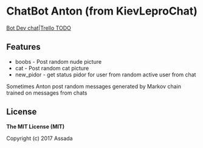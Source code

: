 # ChatBot Anton (from KievLeproChat)

[Bot Dev chat](https://t.me/joinchat/AA2vvkJ-30ul8uceXIJGJA)|[Trello TODO](https://trello.com/b/z6AhPYCY/%D0%B0%D0%BD%D1%82%D0%BE%D0%BD)

## Features
- boobs - Post random nude picture
- cat - Post random cat picture
- new_pidor - get status pidor for user from random active user from chat 

Sometimes Anton post random messages generated by Markov chain trained on messages from chats

## License

**The MIT License (MIT)**

Copyright (c) 2017 Assada